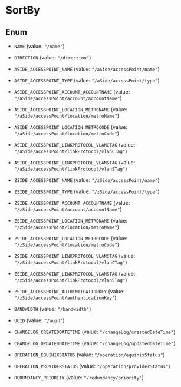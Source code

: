 

# SortBy

## Enum


* `NAME` (value: `"/name"`)

* `DIRECTION` (value: `"/direction"`)

* `ASIDE_ACCESSPOINT_NAME` (value: `"/aSide/accessPoint/name"`)

* `ASIDE_ACCESSPOINT_TYPE` (value: `"/aSide/accessPoint/type"`)

* `ASIDE_ACCESSPOINT_ACCOUNT_ACCOUNTNAME` (value: `"/aSide/accessPoint/account/accountName"`)

* `ASIDE_ACCESSPOINT_LOCATION_METRONAME` (value: `"/aSide/accessPoint/location/metroName"`)

* `ASIDE_ACCESSPOINT_LOCATION_METROCODE` (value: `"/aSide/accessPoint/location/metroCode"`)

* `ASIDE_ACCESSPOINT_LINKPROTOCOL_VLANCTAG` (value: `"/aSide/accessPoint/linkProtocol/vlanCTag"`)

* `ASIDE_ACCESSPOINT_LINKPROTOCOL_VLANSTAG` (value: `"/aSide/accessPoint/linkProtocol/vlanSTag"`)

* `ZSIDE_ACCESSPOINT_NAME` (value: `"/zSide/accessPoint/name"`)

* `ZSIDE_ACCESSPOINT_TYPE` (value: `"/zSide/accessPoint/type"`)

* `ZSIDE_ACCESSPOINT_ACCOUNT_ACCOUNTNAME` (value: `"/zSide/accessPoint/account/accountName"`)

* `ZSIDE_ACCESSPOINT_LOCATION_METRONAME` (value: `"/zSide/accessPoint/location/metroName"`)

* `ZSIDE_ACCESSPOINT_LOCATION_METROCODE` (value: `"/zSide/accessPoint/location/metroCode"`)

* `ZSIDE_ACCESSPOINT_LINKPROTOCOL_VLANCTAG` (value: `"/zSide/accessPoint/linkProtocol/vlanCTag"`)

* `ZSIDE_ACCESSPOINT_LINKPROTOCOL_VLANSTAG` (value: `"/zSide/accessPoint/linkProtocol/vlanSTag"`)

* `ZSIDE_ACCESSPOINT_AUTHENTICATIONKEY` (value: `"/zSide/accessPoint/authenticationKey"`)

* `BANDWIDTH` (value: `"/bandwidth"`)

* `UUID` (value: `"/uuid"`)

* `CHANGELOG_CREATEDDATETIME` (value: `"/changeLog/createdDateTime"`)

* `CHANGELOG_UPDATEDDATETIME` (value: `"/changeLog/updatedDateTime"`)

* `OPERATION_EQUINIXSTATUS` (value: `"/operation/equinixStatus"`)

* `OPERATION_PROVIDERSTATUS` (value: `"/operation/providerStatus"`)

* `REDUNDANCY_PRIORITY` (value: `"/redundancy/priority"`)



